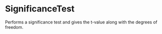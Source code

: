 # SignificanceTest
Performs a significance test and gives the t-value along with the degrees of freedom. 
